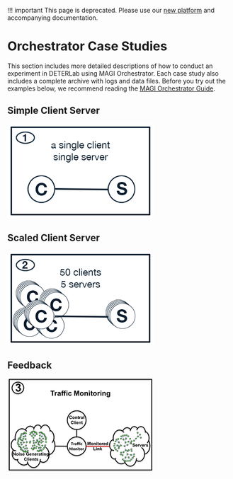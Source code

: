 
!!! important
    This page is deprecated. Please use our <a href="https://launch.mod.deterlab.net/">new platform</a> and accompanying documentation.

# Orchestrator Case Studies

This section includes more detailed descriptions of how to conduct an experiment in DETERLab using MAGI Orchestrator. Each case study also includes a complete archive with logs and data files. Before you try out the examples below, we recommend reading the <a href="../orchestrator-guide/">MAGI Orchestrator Guide</a>.

## Simple Client Server

<a href="../simple-client-server/"> ![Simple Client Server Use Case](../img/clientserver-330.png) </a>

## Scaled Client Server

<a href="../scaled-client-server/"> ![Scaled Client Server Use Case](../img/clientserver55-330.png) </a>

## Feedback

<a href="../feedback/"> ![Feedback Use Case](../img/feedback_33.png) </a>
